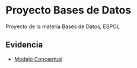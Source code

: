 # Proyecto Bases de Datos 

Proyecto de la materia Bases de Datos, ESPOL

## Evidencia

- [Modelo Conceptual](./evidencias/modelo_conceptual)
